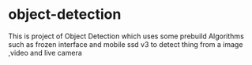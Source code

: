 # object-detection
This is project of Object Detection which uses some prebuild Algorithms such as frozen interface and mobile ssd v3 to detect thing from a image ,video and live camera
